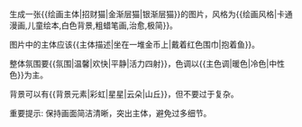 生成一张{{绘画主体|招财猫|金渐层猫|银渐层猫}}的图片，风格为{{绘画风格|卡通漫画,儿童绘本,白色背景,粗蜡笔画,治愈,极简}}。

图片中的主体应该{{主体描述|坐在一堆金币上|戴着红色围巾|抱着鱼}}。

整体氛围要{{氛围|温馨|欢快|平静|活力四射}}，色调以{{主色调|暖色|冷色|中性色}}为主。

背景可以有{{背景元素|彩虹|星星|云朵|山丘}}，但不要过于复杂。

重要提示: 保持画面简洁清晰，突出主体，避免过多细节。